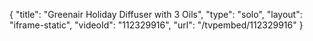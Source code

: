 {
    "title": "Greenair Holiday Diffuser with 3 Oils",
    "type": "solo",
    "layout": "iframe-static",
    "videoId": "112329916",
    "url": "\/tvpembed\/112329916"
}